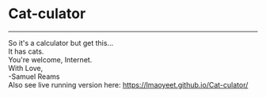 # Cat-culator
------------------------
So it's a calculator but get this...
<br />
It has cats. <br />
You're welcome, Internet. <br />
With Love, <br />
-Samuel Reams
<br />
Also see live running version here: https://lmaoyeet.github.io/Cat-culator/
